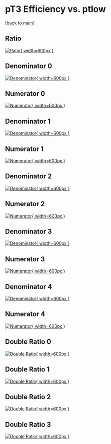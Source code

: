 # pT3 Efficiency vs. ptlow

[[back to main](./)]



## Ratio

[![Ratio](../mtv/var/pT3_base_321_0_eff_ptlow.png){ width=600px }](../mtv/var/pT3_base_321_0_eff_ptlow.pdf)

## Denominator 0

[![Denominator](../mtv/den/pT3_base_321_0_eff_ptlow_den0.png){ width=600px }](../mtv/den/pT3_base_321_0_eff_ptlow_den0.pdf)

## Numerator 0

[![Numerator](../mtv/num/pT3_base_321_0_eff_ptlow_num0.png){ width=600px }](../mtv/num/pT3_base_321_0_eff_ptlow_num0.pdf)

## Denominator 1

[![Denominator](../mtv/den/pT3_base_321_0_eff_ptlow_den1.png){ width=600px }](../mtv/den/pT3_base_321_0_eff_ptlow_den1.pdf)

## Numerator 1

[![Numerator](../mtv/num/pT3_base_321_0_eff_ptlow_num1.png){ width=600px }](../mtv/num/pT3_base_321_0_eff_ptlow_num1.pdf)

## Denominator 2

[![Denominator](../mtv/den/pT3_base_321_0_eff_ptlow_den2.png){ width=600px }](../mtv/den/pT3_base_321_0_eff_ptlow_den2.pdf)

## Numerator 2

[![Numerator](../mtv/num/pT3_base_321_0_eff_ptlow_num2.png){ width=600px }](../mtv/num/pT3_base_321_0_eff_ptlow_num2.pdf)

## Denominator 3

[![Denominator](../mtv/den/pT3_base_321_0_eff_ptlow_den3.png){ width=600px }](../mtv/den/pT3_base_321_0_eff_ptlow_den3.pdf)

## Numerator 3

[![Numerator](../mtv/num/pT3_base_321_0_eff_ptlow_num3.png){ width=600px }](../mtv/num/pT3_base_321_0_eff_ptlow_num3.pdf)

## Denominator 4

[![Denominator](../mtv/den/pT3_base_321_0_eff_ptlow_den4.png){ width=600px }](../mtv/den/pT3_base_321_0_eff_ptlow_den4.pdf)

## Numerator 4

[![Numerator](../mtv/num/pT3_base_321_0_eff_ptlow_num4.png){ width=600px }](../mtv/num/pT3_base_321_0_eff_ptlow_num4.pdf)

## Double Ratio 0

[![Double Ratio](../mtv/ratio/pT3_base_321_0_eff_ptlow_ratio0.png){ width=600px }](../mtv/ratio/pT3_base_321_0_eff_ptlow_ratio0.pdf)

## Double Ratio 1

[![Double Ratio](../mtv/ratio/pT3_base_321_0_eff_ptlow_ratio1.png){ width=600px }](../mtv/ratio/pT3_base_321_0_eff_ptlow_ratio1.pdf)

## Double Ratio 2

[![Double Ratio](../mtv/ratio/pT3_base_321_0_eff_ptlow_ratio2.png){ width=600px }](../mtv/ratio/pT3_base_321_0_eff_ptlow_ratio2.pdf)

## Double Ratio 3

[![Double Ratio](../mtv/ratio/pT3_base_321_0_eff_ptlow_ratio3.png){ width=600px }](../mtv/ratio/pT3_base_321_0_eff_ptlow_ratio3.pdf)

